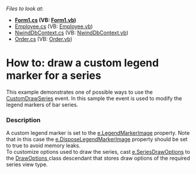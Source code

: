 <!-- default file list -->
*Files to look at*:

* **[Form1.cs](./CS/CustomDrawingSample/Form1.cs) (VB: [Form1.vb](./VB/CustomDrawingSample/Form1.vb))**
* [Employee.cs](./CS/CustomDrawingSample/Model/Employee.cs) (VB: [Employee.vb](./VB/CustomDrawingSample/Model/Employee.vb))
* [NwindDbContext.cs](./CS/CustomDrawingSample/Model/NwindDbContext.cs) (VB: [NwindDbContext.vb](./VB/CustomDrawingSample/Model/NwindDbContext.vb))
* [Order.cs](./CS/CustomDrawingSample/Model/Order.cs) (VB: [Order.vb](./VB/CustomDrawingSample/Model/Order.vb))
<!-- default file list end -->
# How to: draw a custom legend marker for a series


This example demonstrates one of possible ways to use the <a href="https://documentation.devexpress.com/#WindowsForms/DevExpressXtraChartsChartControl_CustomDrawSeriestopic">CustomDrawSeries</a> event. In this sample the event is used to modify the legend markers of bar series.


<h3>Description</h3>

A custom legend marker is set to the&nbsp;<a href="https://documentation.devexpress.com/#CoreLibraries/DevExpressXtraChartsCustomDrawSeriesEventArgs_LegendMarkerImagetopic">e.LegendMarkerImage</a>&nbsp;property. Note that in this case the&nbsp;<a href="https://documentation.devexpress.com/#CoreLibraries/DevExpressXtraChartsCustomDrawSeriesEventArgs_DisposeLegendMarkerImagetopic">e.DisposeLegendMarkerImage</a>&nbsp;property should be set to true to avoid memory leaks.<br>To customize options used to draw the series, cast <a href="https://documentation.devexpress.com/#CoreLibraries/DevExpressXtraChartsCustomDrawSeriesEventArgs_SeriesDrawOptionstopic">e.SeriesDrawOptions</a>&nbsp;to the&nbsp;<a href="https://documentation.devexpress.com/#CoreLibraries/clsDevExpressXtraChartsDrawOptionstopic">DrawOptions&nbsp;</a>class descendant that stores draw options of the required series view type.

<br/>


